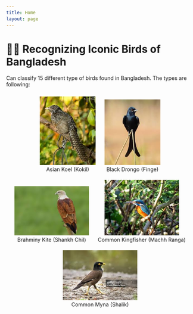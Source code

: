 ```yaml
---
title: Home
layout: page
---
```


<!-- 

This code is for gradio version: 5.44.1  
Project Space link in Hugging Face: https://huggingface.co/spaces/Hasan9519/Cap-Recognizer

 -->

# 🐦‍🔥 Recognizing Iconic Birds of Bangladesh 
Can classify 15 different type of birds found in Bangladesh. The types are following:

<!-- looks not good in preview but looks good in github -->
<!-- |![](images/test-1.jpg)|![](images/test-2.jpg)|![](images/test-3.jpg)|![](images/test-4.jpg)|![](images/test-5.jpg)|
|--------------------------|--------------------------|---------------------------|-------------------------------|-------------------------------|
|    Asian Koel (Kokil)    |  Black Drongo (Finge)    |Brahminy Kite (Shankh Chil)|Common Kingfisher (Machh Ranga)|     Common Myna (Shalik)      |

|![](images/test-6.jpg)|![](images/test-7.jpg)|![](images/test-8.jpg)|![](images/test-9.jpg)|![](images/test-10.jpg)|
|-----------------------|------------------------|------------------------------|-----------------------------|-------------------------------|
| House Crow (Pati Kak) | House Sparrow (Chorui) | Indian Pond Heron (Kani Bok) | Little Cormorant (Pankowri) | Oriental Magpie-Robin (Doel)  |

|![](images/test-11.jpg)|![](images/test-12.jpg)|![](images/test-13.jpg)|![](images/test-14.jpg)|![](images/test-15.jpg)|
|---------------------------|---------------------------|---------------------------------|---------------------------|-------------------------------|
|Red-vented Bulbul (Bulbul) | Rock Pigeon (Payerra)     |Rose-ringed Parakeet (Tiya Pakhi)|Spotted Dove (Telaghughu)  |White-breasted Waterhen (Dahuk)| -->

<div style="text-align: center;">
  <div style="display: inline-block; margin: 10px;">
    <img src="images/test-1.jpg" width="150px" /><br>
    <span>Asian Koel (Kokil)</span>
  </div>
  <div style="display: inline-block; margin: 10px;">
    <img src="images/test-2.jpg" width="150px" /><br>
    <span>Black Drongo (Finge)</span>
  </div>
  <div style="display: inline-block; margin: 10px;">
    <img src="images/test-3.jpg" width="200px" /><br>
    <span>Brahminy Kite (Shankh Chil) </span>
  </div>
  <div style="display: inline-block; margin: 10px;">
    <img src="images/test-4.jpg" width="200px" /><br>
    <span>Common Kingfisher (Machh Ranga)</span>
  </div>
  <div style="display: inline-block; margin: 10px;">
    <img src="images/test-5.jpg" width="200px" /><br>
    <span>Common Myna (Shalik)</span>
  </div>
</div> 



<!-- uncomment if any theme are not being used -->
<!-- ### 🔍 Try It Yourself  
Upload an image and get predictions using our [Cap Recognizer Tool](./cap_recognizer.html). -->
<!-- --- -->

 